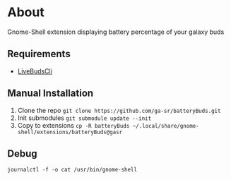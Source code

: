 # About
Gnome-Shell extension displaying battery percentage of your galaxy buds

## Requirements
* [LiveBudsCli](https://github.com/JojiiOfficial/LiveBudsCli)

## Manual Installation
1. Clone the repo
```git clone https://github.com/ga-sr/batteryBuds.git```
2. Init submodules
```git submodule update --init```
3. Copy to extensions
```cp -R batteryBuds ~/.local/share/gnome-shell/extensions/batteryBuds@gasr```

## Debug
```journalctl -f -o cat /usr/bin/gnome-shell```
